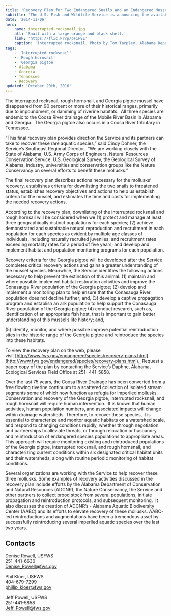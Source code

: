 ```yaml
---
title: 'Recovery Plan for Two Endangered Snails and an Endangered Mussel Available'
subtitle: 'The U.S. Fish and Wildlife Service is announcing the availability of the final recovery plan for the Georgia pigtoe mussel, interrupted rocksnail, and rough hornsnail, all federally listed as endangered'
date: '2014-11-06'
hero:
    name: interrupted-rocksnail.jpg
    alt: 'Snail with a large orange and black shell.'
    link: 'https://flic.kr/p/pFiF8L'
    caption: 'Interrupted rocksnail. Photo by Tom Tarpley, Alabama Department of Conservation and Natural Resources.'
tags:
    - 'Interrupted rocksnail'
    - 'Rough hornsail'
    - 'Georgia pigtoe'
    - Alabama
    - Georgia
    - Tennessee
    - Recovery
updated: 'October 20th, 2016'
---
```


The interrupted rocksnail, rough hornsnail, and Georgia pigtoe mussel have disappeared from 90 percent or more of their historical ranges, primarily due to impoundment, or damming of riverine habitats.  All three species are endemic to the Coosa River drainage of the Mobile River Basin in Alabama and Georgia.  The Georgia pigtoe also occurs in a Coosa River tributary in Tennessee.

“This final recovery plan provides direction the Service and its partners can take to recover these rare aquatic species,” said Cindy Dohner, the Service’s Southeast Regional Director.  “We are working closely with the State of Alabama, U.S. Army Corps of Engineers, Natural Resources Conservation Service, U.S. Geological Survey, the Geological Survey of Alabama, industry, universities and conservation groups like the Nature Conservancy on several efforts to benefit these mollusks.”  

The final recovery plan describes actions necessary for the mollusks’ recovery, establishes criteria for downlisting the two snails to threatened status, establishes recovery objectives and actions to help us establish criteria for the mussel, and estimates the time and costs for implementing the needed recovery actions.   

According to the recovery plan, downlisting of the interrupted rocksnail and rough hornsail will be considered when we (1) protect and manage at least three geographically distinct populations for each species; (2) achieve demonstrated and sustainable natural reproduction and recruitment in each population for each species as evident by multiple age classes of individuals, including naturally recruited juveniles, and recruitment rates exceeding mortality rates for a period of five years; and develop and implement habitat and population monitoring programs for each population.

Recovery criteria for the Georgia pigtoe will be developed after the Service completes critical recovery actions and gains a greater understanding of the mussel species. Meanwhile, the Service identifies the following actions necessary to help prevent the extinction of this animal: (1) maintain and where possible implement habitat restoration activities and improve the Conasauga River population of the Georgia pigtoe; (2) develop and implement a monitoring plan to help ensure that the Conasauga River population does not decline further; and, (3) develop a captive propagation program and establish an ark population to help support the Conasauga River population of the Georgia pigtoe; (4) conduct research, such as, identification of an appropriate fish host, that is important to gain better understanding of this mussel’s life history; and,

(5) identify, monitor, and where possible improve potential reintroduction sites in the historic range of the Georgia pigtoe and reintroduce the species into these habitats.

To view the recovery plan on the web, please visit [http://www.fws.gov/endangered/species/recovery-plans.html](http://www.fws.gov/endangered/species/recovery-plans.html).  Request a paper copy of the plan by contacting the Service’s Daphne, Alabama, Ecological Services Field Office at 251- 441-5858.

Over the last 75 years, the Coosa River Drainage has been converted from a free flowing riverine continuum to a scattered collection of isolated stream segments some of which now function as refugia for imperiled mollusks.  Conservation and recovery of the Georgia pigtoe, interrupted rocksnail, and rough hornsnail will require human intervention.  It is known that human activities, human population numbers, and associated impacts will change within drainage watersheds. Therefore, to recover these species, it is essential to characterize and monitor aquatic habitats on a watershed scale, and respond to changing conditions rapidly, whether through negotiation and partnerships to alleviate threats, or through relocation or husbandry and reintroduction of endangered species populations to appropriate areas. This approach will require monitoring existing and reintroduced populations of the Georgia pigtoe, interrupted rocksnail, and rough hornsnail, and characterizing current conditions within six designated critical habitat units and their watersheds, along with routine periodic monitoring of habitat conditions.

Several organizations are working with the Service to help recover these three mollusks. Some examples of recovery activities discussed in the recovery plan include efforts by the Alabama Department of Conservation and Natural Resources (ADCNR), the Nature Conservancy, the Service and other partners to collect brood stock from several populations, initiate propagation and reintroduction protocols, and subsequent monitoring.  It also discusses the creation of ADCNR’s - Alabama Aquatic Biodiversity Center (AABC) and its efforts to elevate recovery of these mollusks. AABC-led reintroductions and augmentations have been a tremendous asset by successfully reintroducing several imperiled aquatic species over the last two years.

## Contacts

Denise Rowell, USFWS    
251-441-6630   
[Denise_Rowell@fws.gov](mailto:Denise_Rowell@fws.gov)

Phil Kloer, USFWS  
404-679-7299  
[phillip_kloer@fws.gov](mailto:phillip_kloer@fws.gov)

Jeff Powell, USFWS   
251-441-5858   
[Jeff_Powell@fws.gov](mailto:Jeff_Powell@fws.gov)
